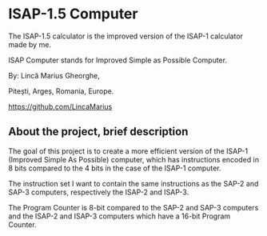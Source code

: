 # ISAP-1.5 Computer
The ISAP-1.5 calculator is the improved version of the ISAP-1 calculator made by me.

ISAP Computer stands for Improved Simple as Possible Computer.

By: Lincă Marius Gheorghe,

Pitești, Argeș, Romania, Europe.

https://github.com/LincaMarius

## About the project, brief description
The goal of this project is to create a more efficient version of the ISAP-1 (Improved Simple As Possible) computer, which has instructions encoded in 8 bits compared to the 4 bits in the case of the ISAP-1 computer.

The instruction set I want to contain the same instructions as the SAP-2 and SAP-3 computers, respectively the ISAP-2 and ISAP-3.

The Program Counter is 8-bit compared to the SAP-2 and SAP-3 computers and the ISAP-2 and ISAP-3 computers which have a 16-bit Program Counter.



